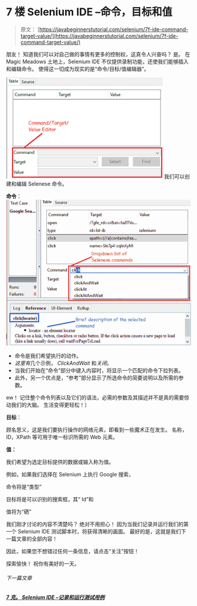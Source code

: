 # 7 楼 Selenium IDE –命令，目标和值

> 原文： [https://javabeginnerstutorial.com/selenium/7f-ide-command-target-value/](https://javabeginnerstutorial.com/selenium/7f-ide-command-target-value/)

朋友！ 知道我们可以对自己做的事情有更多的控制权，这真令人兴奋吗？ 是。 在 Magic Meadows 土地上，Selenium IDE 不仅提供录制功能，还使我们能够插入和编辑命令。 使得这一切成为现实的是“命令/目标/值编辑器”。

![Command Target Value Editor](img/2d563b10edd3326823dd43b2a889c3ca.png)
我们可以创建和编辑 Selenese 命令。

**命令**：
![Command Dropdown](img/5f32cd4befbbeb17c6ced39f70e123dd.png)

*   命令是我们希望执行的动作。
*   *这里有*几个示例， *ClickAndWait* 和*关闭*。
*   当我们开始在“命令”部分中键入内容时，将显示一个匹配的命令下拉列表。
*   此外，另一个优点是，“参考”部分显示了所选命令的简要说明以及所需的参数。

ew！ 记住整个命令列表以及它们的语法，必需的参数及其描述并不是真的需要惊动我们的大脑。 生活变得更轻松！）

**目标**：

顾名思义，这是我们要执行操作的网络元素，即看到一些魔术正在发生。 名称，ID，XPath 等可用于唯一标识所需的 Web 元素。

**值：**

我们希望为选定目标提供的数据或输入称为值。

例如，如果我们选择在 Selenium 上执行 Google 搜索，

命令将是“类型”

目标将是可以识别的搜索框，其“ Id”和

值将为“硒”

我们刚才讨论的内容不清楚吗？ 绝对不用担心！ 因为当我们记录并运行我们的第一个 Selenium IDE 测试脚本时，将获得清晰的画面。 最好的是，这就是我们下一篇文章的全部内容！

因此，如果您不想错过任何一条信息，请点击“关注”按钮！

探索愉快！ 祝你有美好的一天。

###### 下一篇文章

##### [7 克。 Selenium IDE –记录和运行测试用例](https://javabeginnerstutorial.com/selenium/7g-ide-recording-test-case/ "7g. Selenium IDE – Recording and running a test case")